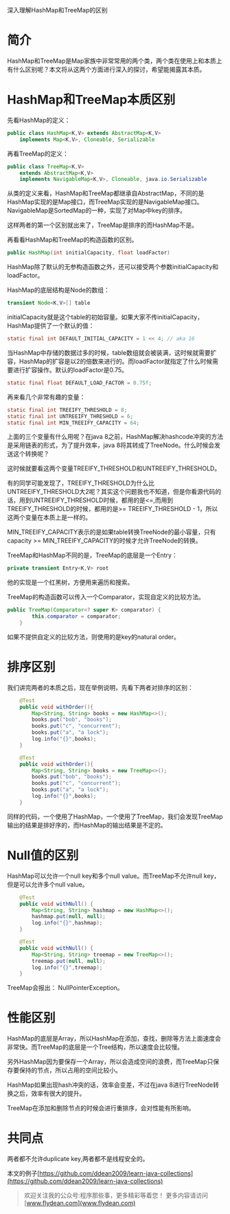 深入理解HashMap和TreeMap的区别

# 简介

HashMap和TreeMap是Map家族中非常常用的两个类，两个类在使用上和本质上有什么区别呢？本文将从这两个方面进行深入的探讨，希望能揭露其本质。

# HashMap和TreeMap本质区别

先看HashMap的定义：

~~~java
public class HashMap<K,V> extends AbstractMap<K,V>
    implements Map<K,V>, Cloneable, Serializable
~~~

再看TreeMap的定义：

~~~java
public class TreeMap<K,V>
    extends AbstractMap<K,V>
    implements NavigableMap<K,V>, Cloneable, java.io.Serializable
~~~

从类的定义来看，HashMap和TreeMap都继承自AbstractMap，不同的是HashMap实现的是Map接口，而TreeMap实现的是NavigableMap接口。NavigableMap是SortedMap的一种，实现了对Map中key的排序。

这样两者的第一个区别就出来了，TreeMap是排序的而HashMap不是。

再看看HashMap和TreeMap的构造函数的区别。

~~~java
public HashMap(int initialCapacity, float loadFactor) 
~~~

HashMap除了默认的无参构造函数之外，还可以接受两个参数initialCapacity和loadFactor。

HashMap的底层结构是Node的数组：

~~~java
transient Node<K,V>[] table
~~~

initialCapacity就是这个table的初始容量。如果大家不传initialCapacity，HashMap提供了一个默认的值：

~~~java
static final int DEFAULT_INITIAL_CAPACITY = 1 << 4; // aka 16
~~~

当HashMap中存储的数据过多的时候，table数组就会被装满，这时候就需要扩容，HashMap的扩容是以2的倍数来进行的。而loadFactor就指定了什么时候需要进行扩容操作。默认的loadFactor是0.75。

~~~java
static final float DEFAULT_LOAD_FACTOR = 0.75f;
~~~

再来看几个非常有趣的变量：

~~~java
static final int TREEIFY_THRESHOLD = 8;
static final int UNTREEIFY_THRESHOLD = 6;
static final int MIN_TREEIFY_CAPACITY = 64;
~~~

上面的三个变量有什么用呢？在java 8之前，HashMap解决hashcode冲突的方法是采用链表的形式，为了提升效率，java 8将其转成了TreeNode。什么时候会发送这个转换呢？

这时候就要看这两个变量TREEIFY_THRESHOLD和UNTREEIFY_THRESHOLD。 

有的同学可能发现了，TREEIFY_THRESHOLD为什么比UNTREEIFY_THRESHOLD大2呢？其实这个问题我也不知道，但是你看源代码的话，用到UNTREEIFY_THRESHOLD时候，都用的是<=,而用到TREEIFY_THRESHOLD的时候，都用的是>= TREEIFY_THRESHOLD - 1，所以这两个变量在本质上是一样的。

MIN_TREEIFY_CAPACITY表示的是如果table转换TreeNode的最小容量，只有capacity >= MIN_TREEIFY_CAPACITY的时候才允许TreeNode的转换。

TreeMap和HashMap不同的是，TreeMap的底层是一个Entry：

~~~java
private transient Entry<K,V> root
~~~

他的实现是一个红黑树，方便用来遍历和搜索。

TreeMap的构造函数可以传入一个Comparator，实现自定义的比较方法。

~~~java
public TreeMap(Comparator<? super K> comparator) {
        this.comparator = comparator;
    }
~~~

如果不提供自定义的比较方法，则使用的是key的natural order。

# 排序区别

我们讲完两者的本质之后，现在举例说明，先看下两者对排序的区别：

~~~java
    @Test
    public void withOrder(){
        Map<String, String> books = new HashMap<>();
        books.put("bob", "books");
        books.put("c", "concurrent");
        books.put("a", "a lock");
        log.info("{}",books);
    }
~~~


~~~java
    @Test
    public void withOrder(){
        Map<String, String> books = new TreeMap<>();
        books.put("bob", "books");
        books.put("c", "concurrent");
        books.put("a", "a lock");
        log.info("{}",books);
    }
~~~

同样的代码，一个使用了HashMap，一个使用了TreeMap，我们会发现TreeMap输出的结果是排好序的，而HashMap的输出结果是不定的。

# Null值的区别

HashMap可以允许一个null key和多个null value。而TreeMap不允许null key，但是可以允许多个null value。

~~~java
    @Test
    public void withNull() {
        Map<String, String> hashmap = new HashMap<>();
        hashmap.put(null, null);
        log.info("{}",hashmap);
    }
~~~

~~~java
    @Test
    public void withNull() {
        Map<String, String> treemap = new TreeMap<>();
        treemap.put(null, null);
        log.info("{}",treemap);
    }
~~~

TreeMap会报出： NullPointerException。 

# 性能区别 

HashMap的底层是Array，所以HashMap在添加，查找，删除等方法上面速度会非常快。而TreeMap的底层是一个Tree结构，所以速度会比较慢。

另外HashMap因为要保存一个Array，所以会造成空间的浪费，而TreeMap只保存要保持的节点，所以占用的空间比较小。

HashMap如果出现hash冲突的话，效率会变差，不过在java 8进行TreeNode转换之后，效率有很大的提升。

TreeMap在添加和删除节点的时候会进行重排序，会对性能有所影响。

# 共同点

两者都不允许duplicate key,两者都不是线程安全的。

本文的例子[https://github.com/ddean2009/learn-java-collections](https://github.com/ddean2009/learn-java-collections)

> 欢迎关注我的公众号:程序那些事，更多精彩等着您！
> 更多内容请访问 [www.flydean.com](www.flydean.com)












